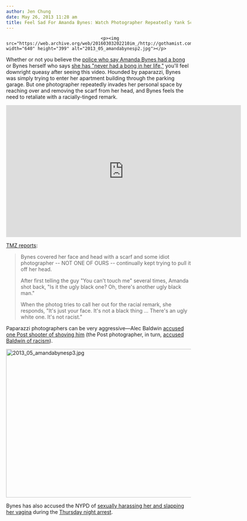 ```yaml
---
author: Jen Chung
date: May 26, 2013 11:28 am
title: Feel Sad For Amanda Bynes: Watch Photographer Repeatedly Yank Scarf Off Her Head
---
```


	
										<p><img src="https://web.archive.org/web/20160303202210im_/http://gothamist.com/upload/2013/05/2013_05_amandabynesp2.jpg" width="640" height="399" alt="2013_05_amandabynesp2.jpg"></p>

<p>Whether or not you believe the <a href="https://web.archive.org/web/20160303202210/http://gothamist.com/2013/05/24/amanda_bynes_heads_to_court_to_face.php">police who say Amanda Bynes had a bong</a> or Bynes herself who says <a href="https://web.archive.org/web/20160303202210/http://gothamist.com/2013/05/25/_view_more_videos_at.php">she has &quot;never had a bong in her life,&quot;</a> you&apos;ll feel downright queasy after seeing this video. Hounded by paparazzi, Bynes was simply trying to enter her apartment building through the parking garage. But one photographer repeatedly invades her personal space by reaching over and removing the scarf from her head, and Bynes feels the need to retaliate with a racially-tinged remark. </p>

<p><iframe id="kaltura_player_1369577865" height="360" width="640" style="border: 0px solid #ffffff;" src="https://web.archive.org/web/20160303202210if_/http://cdnapi.kaltura.com/index.php/kwidget/wid/1_mgnljvvs/uiconf_id/6740162/st_cache/94698?referer=http://www.tmz.com/videos/0_f1bmcl53&amp;">Unfortunately your browser does not support IFrames.</iframe></p>

<p><a href="https://web.archive.org/web/20160303202210/http://www.tmz.com/2013/05/25/amanda-bynes-photographer-ugly-black-man/">TMZ reports</a>:</p><blockquote>Bynes covered her face and head with a scarf and some idiot photographer -- NOT ONE OF OURS -- continually kept trying to pull it off her head.  <p></p>

<p>After first telling the guy &quot;You can&apos;t touch me&quot; several times, Amanda shot back, &quot;Is it the ugly black one? Oh, there&apos;s another ugly black man.&quot;</p>

<p>When the photog tries to call her out for the racial remark, she responds, &quot;It&apos;s just your face. It&apos;s not a black thing ... There&apos;s an ugly white one. It&apos;s not racist.&quot;<br>
</p></blockquote><p></p>

<p>Paparazzi photographers can be very aggressive&#x2014;Alec Baldwin <a href="https://web.archive.org/web/20160303202210/http://gothamist.com/2013/02/17/alec_baldwin_accuses_ny_post_photog.php">accused one Post shooter of shoving him</a> (the Post photographer, in turn, <a href="https://web.archive.org/web/20160303202210/http://gothamist.com/2013/02/18/alec_baldwin_3.php">accused Baldwin of racism</a>).</p>

<p><img src="https://web.archive.org/web/20160303202210im_/http://gothamist.com/upload/2013/05/2013_05_amandabynesp3.jpg" width="640" height="405" alt="2013_05_amandabynesp3.jpg"></p>

<p>Bynes has also accused the NYPD of <a href="https://web.archive.org/web/20160303202210/http://gothamist.com/2013/05/25/amanda_bynes_claims_nypd_officer_se.php">sexually harassing her and slapping her vagina</a> during the <a href="https://web.archive.org/web/20160303202210/http://gothamist.com/2013/05/23/amanda_bynes_arrested_in_midtown_fo.php">Thursday night arrest</a>. </p>					
										
									
				